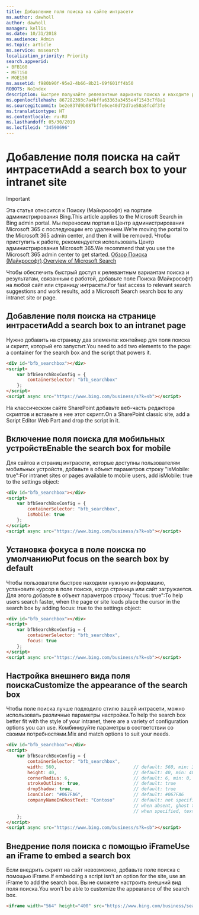 ```yaml
---
title: Добавление поля поиска на сайте интрасети
ms.author: dawholl
author: dawholl
manager: kellis
ms.date: 10/31/2018
ms.audience: Admin
ms.topic: article
ms.service: mssearch
localization_priority: Priority
search.appverid:
- BFB160
- MET150
- MOE150
ms.assetid: f980b90f-95e2-4b66-8b21-69f601ff4b50
ROBOTS: NoIndex
description: Быстрее получайте релевантные варианты поиска и находите результаты, связанные с работой, добавив поле Поиска (Майкрософт) на сайт или страницу интрасети.
ms.openlocfilehash: 867282393c7a4bffa63363a3455e4f1543c7f8a1
ms.sourcegitcommit: be2e837d9b087bffe6ce40d72d7ae58a8fcdf3fe
ms.translationtype: HT
ms.contentlocale: ru-RU
ms.lasthandoff: 05/30/2019
ms.locfileid: "34590696"
---
```

# <a name="add-a-search-box-to-your-intranet-site"></a><span data-ttu-id="c9718-103">Добавление поля поиска на сайт интрасети</span><span class="sxs-lookup"><span data-stu-id="c9718-103">Add a search box to your intranet site</span></span>

> [!IMPORTANT]
> <span data-ttu-id="c9718-104">Эта статья относится к Поиску (Майкрософт) на портале администрирования Bing.</span><span class="sxs-lookup"><span data-stu-id="c9718-104">This article applies to the Microsoft Search in Bing admin portal.</span></span> <span data-ttu-id="c9718-105">Мы переносим портал в Центр администрирования Microsoft 365 с последующим его удалением.</span><span class="sxs-lookup"><span data-stu-id="c9718-105">We’re moving the portal to the Microsoft 365 admin center, and then it will be removed.</span></span> <span data-ttu-id="c9718-106">Чтобы приступить к работе, рекомендуется использовать Центр администрирования Microsoft 365.</span><span class="sxs-lookup"><span data-stu-id="c9718-106">We recommend that you use the Microsoft 365 admin center to get started.</span></span> <span data-ttu-id="c9718-107">[Обзор Поиска (Майкрософт)](overview-microsoft-search.md).</span><span class="sxs-lookup"><span data-stu-id="c9718-107">[Overview of Microsoft Search](overview-microsoft-search.md)</span></span>

<span data-ttu-id="c9718-108">Чтобы обеспечить быстрый доступ к релевантным вариантам поиска и результатам, связанным с работой, добавьте поле Поиска (Майкрософт) на любой сайт или страницу интрасети.</span><span class="sxs-lookup"><span data-stu-id="c9718-108">For fast access to relevant search suggestions and work results, add a Microsoft Search search box to any intranet site or page.</span></span>
  
## <a name="add-a-search-box-to-an-intranet-page"></a><span data-ttu-id="c9718-109">Добавление поля поиска на странице интрасети</span><span class="sxs-lookup"><span data-stu-id="c9718-109">Add a search box to an intranet page</span></span>

<span data-ttu-id="c9718-110">Нужно добавить на страницу два элемента: контейнер для поля поиска и скрипт, который его запустит.</span><span class="sxs-lookup"><span data-stu-id="c9718-110">You need to add two elements to the page: a container for the search box and the script that powers it.</span></span>
  
```html
<div id="bfb_searchbox"></div>
<script>
    var bfbSearchBoxConfig = {
        containerSelector: "bfb_searchbox"
    };
</script>
<script async src="https://www.bing.com/business/s?k=sb"></script>
```

<span data-ttu-id="c9718-111">На классическом сайте SharePoint добавьте веб-часть редактора скриптов и вставьте в нее этот скрипт.</span><span class="sxs-lookup"><span data-stu-id="c9718-111">On a SharePoint classic site, add a Script Editor Web Part and drop the script in it.</span></span>
  
## <a name="enable-the-search-box-for-mobile"></a><span data-ttu-id="c9718-112">Включение поля поиска для мобильных устройств</span><span class="sxs-lookup"><span data-stu-id="c9718-112">Enable the search box for mobile</span></span>

<span data-ttu-id="c9718-113">Для сайтов и страниц интрасети, которые доступны пользователям мобильных устройств, добавьте в объект параметров строку "isMobile: true":</span><span class="sxs-lookup"><span data-stu-id="c9718-113">For intranet sites or pages available to mobile users, add isMobile: true to the settings object:</span></span>
  
```html
<div id="bfb_searchbox"></div>
<script>
    var bfbSearchBoxConfig = {
        containerSelector: "bfb_searchbox", 
        isMobile: true
    };
</script>
<script async src="https://www.bing.com/business/s?k=sb"></script>
```

## <a name="put-focus-on-the-search-box-by-default"></a><span data-ttu-id="c9718-114">Установка фокуса в поле поиска по умолчанию</span><span class="sxs-lookup"><span data-stu-id="c9718-114">Put focus on the search box by default</span></span>

<span data-ttu-id="c9718-115">Чтобы пользователи быстрее находили нужную информацию, установите курсор в поле поиска, когда страница или сайт загружается. Для этого добавьте в объект параметров строку "focus: true":</span><span class="sxs-lookup"><span data-stu-id="c9718-115">To help users search faster, when the page or site loads place the cursor in the search box by adding focus: true to the settings object:</span></span>
  
```html
<div id="bfb_searchbox"></div>
<script>
    var bfbSearchBoxConfig = {
        containerSelector: "bfb_searchbox",
        focus: true
    };
</script>
<script async src="https://www.bing.com/business/s?k=sb"></script>
```

## <a name="customize-the-appearance-of-the-search-box"></a><span data-ttu-id="c9718-116">Настройка внешнего вида поля поиска</span><span class="sxs-lookup"><span data-stu-id="c9718-116">Customize the appearance of the search box</span></span> 

<span data-ttu-id="c9718-117">Чтобы поле поиска лучше подходило стилю вашей интрасети, можно использовать различные параметры настройки.</span><span class="sxs-lookup"><span data-stu-id="c9718-117">To help the search box better fit with the style of your intranet, there are a variety of configuration options you can use.</span></span> <span data-ttu-id="c9718-118">Комбинируйте параметры в соответствии со своими потребностями.</span><span class="sxs-lookup"><span data-stu-id="c9718-118">Mix and match options to suit your needs.</span></span>

```html
<div id="bfb_searchbox"></div>
<script>
    var bfbSearchBoxConfig = {
        containerSelector: "bfb_searchbox",
        width: 560,                             // default: 560, min: 360, max: 650
        height: 40,                             // default: 40, min: 40, max: 72
        cornerRadius: 6,                        // default: 6, min: 0, max: 25                                   
        strokeOutline: true,                    // default: true
        dropShadow: true,                       // default: true
        iconColor: "#067FA6",                   // default: #067FA6
        companyNameInGhostText: "Contoso"       // default: not specified
                                                // when absent, ghost text will be "Search work and the web"
                                                // when specified, text will be "Search the web and [Contoso]"
    };
</script>
<script async src="https://www.bing.com/business/s?k=sb"></script>
```

## <a name="use-an-iframe-to-embed-a-search-box"></a><span data-ttu-id="c9718-119">Внедрение поля поиска с помощью iFrame</span><span class="sxs-lookup"><span data-stu-id="c9718-119">Use an iFrame to embed a search box</span></span>

<span data-ttu-id="c9718-120">Если внедрить скрипт на сайт невозможно, добавьте поле поиска с помощью iFrame.</span><span class="sxs-lookup"><span data-stu-id="c9718-120">If embedding a script isn't an option for the site, use an iFrame to add the search box.</span></span> <span data-ttu-id="c9718-121">Вы не сможете настроить внешний вид поля поиска.</span><span class="sxs-lookup"><span data-stu-id="c9718-121">You won't be able to customize the appearance of the search box.</span></span>
  
```html
<iframe width="564" height="400" src="https://www.bing.com/business/searchbox"></iframe>
```